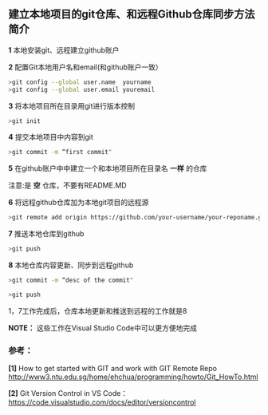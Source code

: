 ## 建立本地项目的git仓库、和远程Github仓库同步方法简介

**1** 本地安装git、远程建立github账户

**2** 配置Git本地用户名和email(和github账户一致）

```bash
>git config --global user.name  yourname
>git config --global user.email youremail
```

**3** 将本地项目所在目录用git进行版本控制

```bash
>git init
```

**4** 提交本地项目中内容到git

```bash
>git commit -m “first commit"
```

**5** 在github账户中中建立一个和本地项目所在目录名 **一样** 的仓库

注意:是 **空** 仓库，不要有README.MD

**6** 将远程github仓库加为本地git项目的远程源

```bash
>git remote add origin https://github.com/your-username/your-reponame.git     
```

**7**  推送本地仓库到github 

```bash
>git push
```

**8** 本地仓库内容更新、同步到远程github

```bash
>git commit -m “desc of the commit"
```

```bash
>git push
```

1，7工作完成后，仓库本地更新和推送到远程的工作就是8

**NOTE：** 这些工作在Visual Studio Code中可以更方便地完成

 ### 参考：

**[1]** How to get started with GIT and work with GIT Remote Repo http://www3.ntu.edu.sg/home/ehchua/programming/howto/Git_HowTo.html

 **[2]** Git Version Control in VS Code：   https://code.visualstudio.com/docs/editor/versioncontrol